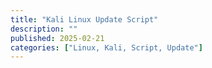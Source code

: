 ```yaml
---
title: "Kali Linux Update Script"
description: ""
published: 2025-02-21
categories: ["Linux, Kali, Script, Update"]
---
```

